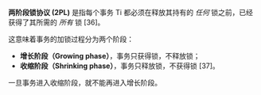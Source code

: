  **两阶段锁协议 (2PL)** 是指每个事务 Ti 都必须在释放其持有的 *任何* 锁之前，已经获得了其所需的 *所有* 锁 [36]。
 
 这意味着事务的加锁过程分为两个阶段：
 - **增长阶段（Growing phase）**，事务只获得锁，不释放锁；
 - **收缩阶段（Shrinking phase）**，事务只释放锁，不获得锁 [37]。
 
 一旦事务进入收缩阶段，就不能再进入增长阶段。